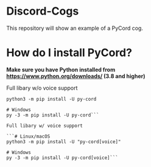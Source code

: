 # Discord-Cogs
This repository will show an example of a PyCord cog.

# How do I install PyCord?

**Make sure you have Python installed from https://www.python.org/downloads/ (3.8 and higher)**

Full libary w/o voice support

```# Linux/macOS
python3 -m pip install -U py-cord

# Windows
py -3 -m pip install -U py-cord```

Full libary w/ voice support

```# Linux/macOS
python3 -m pip install -U "py-cord[voice]"

# Windows
py -3 -m pip install -U py-cord[voice]```

